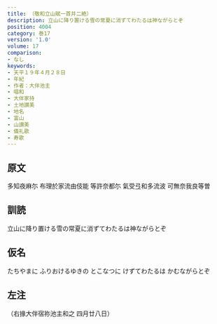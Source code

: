 ```yaml
---
title: （敬和立山賦一首并二絶）
description: 立山に降り置ける雪の常夏に消ずてわたるは神ながらとぞ
position: 4004
category: 巻17
version: '1.0'
volume: 17
comparison:
- なし
keywords:
- 天平１９年４月２８日
- 年紀
- 作者：大伴池主
- 唱和
- 大伴家持
- 土地讃美
- 地名
- 富山
- 山讃美
- 儀礼歌
- 寿歌
---
```


## 原文

多知夜麻尓 布理於家流由伎能 等許奈都尓 氣受弖和多流波 可無奈我良等曽

## 訓読

立山に降り置ける雪の常夏に消ずてわたるは神ながらとぞ

## 仮名

たちやまに ふりおけるゆきの とこなつに けずてわたるは かむながらとぞ

## 左注

（右掾大伴宿祢池主和之 四月廿八日）
